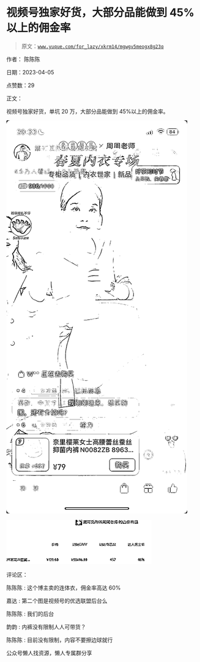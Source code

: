 # 视频号独家好货，大部分品能做到 45%以上的佣金率

> 原文：[`www.yuque.com/for_lazy/xkrm14/mgwgv5meogx8g23q`](https://www.yuque.com/for_lazy/xkrm14/mgwgv5meogx8g23q)



作者： 陈陈陈



日期：2023-04-05



点赞数：29



正文：



视频号独家好货，单坑 20 万，大部分品能做到 45%以上的佣金率。



![](img/008dfd7c63c8976fe9cf2b9da103a2d8.png)



![](img/2003e63798c6868952753a69f43413b8.png)  

评论区：



陈陈陈 : 这个博主卖的连体衣，佣金率高达 60%



嘉达 : 第二个图是视频号的优选联盟后台么



陈陈陈 : 我们的后台



韵韵 : 内裤没有限制人人可带货？



陈陈陈 : 目前没有限制，内容不要擦边球就行



公众号懒人找资源，懒人专属群分享

